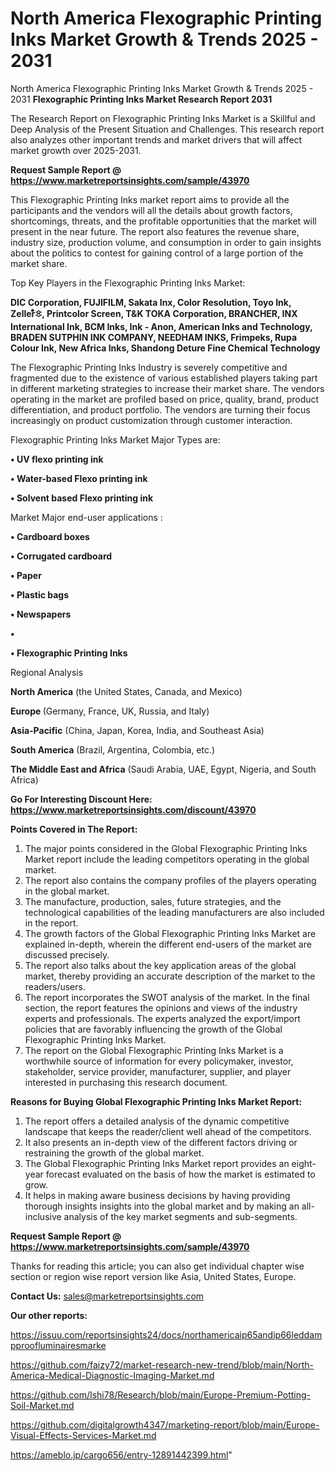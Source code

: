 # North America Flexographic Printing Inks Market Growth & Trends 2025 - 2031
North America Flexographic Printing Inks Market Growth & Trends 2025 - 2031
<strong>Flexographic Printing Inks Market Research Report 2031</strong>

The Research Report on Flexographic Printing Inks Market is a Skillful and Deep Analysis of the Present Situation and Challenges. This research report also analyzes other important trends and market drivers that will affect market growth over 2025-2031.

<strong>Request Sample Report @ <a href=https://www.marketreportsinsights.com/sample/43970>https://www.marketreportsinsights.com/sample/43970</a></strong>

This Flexographic Printing Inks market report aims to provide all the participants and the vendors will all the details about growth factors, shortcomings, threats, and the profitable opportunities that the market will present in the near future. The report also features the revenue share, industry size, production volume, and consumption in order to gain insights about the politics to contest for gaining control of a large portion of the market share.

Top Key Players in the Flexographic Printing Inks Market:

<strong>DIC Corporation, FUJIFILM, Sakata Inx, Color Resolution, Toyo Ink, Zellerᩧꖊ, Printcolor Screen, T&K TOKA Corporation, BRANCHER, INX International Ink, BCM Inks, Ink - Anon, American Inks and Technology, BRADEN SUTPHIN INK COMPANY, NEEDHAM INKS, Frimpeks, Rupa Colour Ink, New Africa Inks, Shandong Deture Fine Chemical Technology</strong>

The Flexographic Printing Inks Industry is severely competitive and fragmented due to the existence of various established players taking part in different marketing strategies to increase their market share. The vendors operating in the market are profiled based on price, quality, brand, product differentiation, and product portfolio. The vendors are turning their focus increasingly on product customization through customer interaction.

Flexographic Printing Inks Market Major Types are:

<strong>•  UV flexo printing ink

•  Water-based Flexo printing ink

•  Solvent based Flexo printing ink</strong>

Market Major end-user applications :

<strong>•  Cardboard boxes

•  Corrugated cardboard

•  Paper

•  Plastic bags

•  Newspapers

•  

•  Flexographic Printing Inks</strong>

Regional Analysis

</u><strong><b>North America</b></strong> (the United States, Canada, and Mexico)

<strong><b>Europe </b></strong>(Germany, France, UK, Russia, and Italy)

<strong><b>Asia-Pacific</b></strong> (China, Japan, Korea, India, and Southeast Asia)

<strong><b>South America</b></strong> (Brazil, Argentina, Colombia, etc.)

<strong><b>The Middle East and Africa</b></strong> (Saudi Arabia, UAE, Egypt, Nigeria, and South Africa)

<strong>Go For Interesting Discount Here: <a href=https://www.marketreportsinsights.com/discount/43970>https://www.marketreportsinsights.com/discount/43970</a></strong>

<strong>Points Covered in The Report:</strong>
<ol>
  <li>The major points considered in the Global Flexographic Printing Inks Market report include the leading competitors operating in the global market.</li>
  <li>The report also contains the company profiles of the players operating in the global market.</li>
  <li>The manufacture, production, sales, future strategies, and the technological capabilities of the leading manufacturers are also included in the report.</li>
  <li>The growth factors of the Global Flexographic Printing Inks Market are explained in-depth, wherein the different end-users of the market are discussed precisely.</li>
  <li>The report also talks about the key application areas of the global market, thereby providing an accurate description of the market to the readers/users.</li>
  <li>The report incorporates the SWOT analysis of the market. In the final section, the report features the opinions and views of the industry experts and professionals. The experts analyzed the export/import policies that are favorably influencing the growth of the Global Flexographic Printing Inks Market.</li>
  <li>The report on the Global Flexographic Printing Inks Market is a worthwhile source of information for every policymaker, investor, stakeholder, service provider, manufacturer, supplier, and player interested in purchasing this research document.</li>
</ol>
<strong>Reasons for Buying Global Flexographic Printing Inks Market Report:</strong>

<ol>
  <li>The report offers a detailed analysis of the dynamic competitive landscape that keeps the reader/client well ahead of the competitors.</li>
  <li>It also presents an in-depth view of the different factors driving or restraining the growth of the global market.</li>
  <li>The Global Flexographic Printing Inks Market report provides an eight-year forecast evaluated on the basis of how the market is estimated to grow.</li>
  <li>It helps in making aware business decisions by having providing thorough insights insights into the global market and by making an all-inclusive analysis of the key market segments and sub-segments.</li>
</ol>
<strong>Request Sample Report @ <a href=https://www.marketreportsinsights.com/sample/43970>https://www.marketreportsinsights.com/sample/43970</a></strong>


Thanks for reading this article; you can also get individual chapter wise section or region wise report version like Asia, United States, Europe.

<strong>Contact Us:</strong>
sales@marketreportsinsights.com

<strong>Our other reports:</strong>

<a href=https://issuu.com/reportsinsights24/docs/northamericaip65andip66leddampproofluminairesmarke>https://issuu.com/reportsinsights24/docs/northamericaip65andip66leddampproofluminairesmarke</a>

<a href=https://github.com/faizy72/market-research-new-trend/blob/main/North-America-Medical-Diagnostic-Imaging-Market.md>https://github.com/faizy72/market-research-new-trend/blob/main/North-America-Medical-Diagnostic-Imaging-Market.md</a>

<a href=https://github.com/Ishi78/Research/blob/main/Europe-Premium-Potting-Soil-Market.md>https://github.com/Ishi78/Research/blob/main/Europe-Premium-Potting-Soil-Market.md</a>

<a href=https://github.com/digitalgrowth4347/marketing-report/blob/main/Europe-Visual-Effects-Services-Market.md>https://github.com/digitalgrowth4347/marketing-report/blob/main/Europe-Visual-Effects-Services-Market.md</a>

<a href=https://ameblo.jp/cargo656/entry-12891442399.html>https://ameblo.jp/cargo656/entry-12891442399.html</a>"
